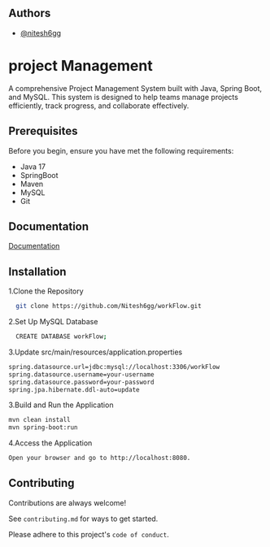 
## Authors

- [@nitesh6gg](https://www.github.com/nitesh6gg)


# project Management

A comprehensive Project Management System built with Java, Spring Boot, and MySQL. This system is designed to help teams manage projects efficiently, track progress, and collaborate effectively.


## Prerequisites

Before you begin, ensure you have met the following requirements:

- Java 17
- SpringBoot
- Maven
- MySQL
- Git


## Documentation

[Documentation](https://linktodocumentation)


## Installation

1.Clone the Repository

```bash
  git clone https://github.com/Nitesh6gg/workFlow.git
```

2.Set Up MySQL Database
  
```bash
  CREATE DATABASE workFlow;

```

3.Update src/main/resources/application.properties
  
```bash
spring.datasource.url=jdbc:mysql://localhost:3306/workFlow
spring.datasource.username=your-username
spring.datasource.password=your-password
spring.jpa.hibernate.ddl-auto=update
```

3.Build and Run the Application

```bash
mvn clean install
mvn spring-boot:run
```

4.Access the Application
```bash
Open your browser and go to http://localhost:8080.
```
    
## Contributing

Contributions are always welcome!

See `contributing.md` for ways to get started.

Please adhere to this project's `code of conduct`.

